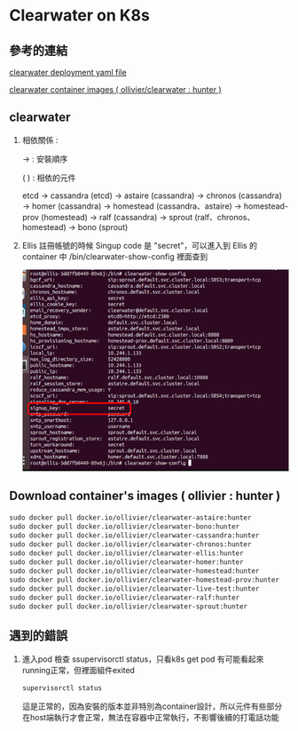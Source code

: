 # Clearwater on K8s

## 參考的連結

[clearwater deployment yaml file](https://gerrit.opnfv.org/gerrit/gitweb?p=functest-kubernetes.git;a=tree;f=functest_kubernetes/ims;h=a29ecd511a94614b1e2133b5eeee30d964cb31e0;hb=refs/changes/75/71175/1)

[clearwater container images ( ollivier/clearwater : hunter )](https://gerrit.opnfv.org/gerrit/gitweb?p=functest-kubernetes.git;hb=cae5c11636142345aa61c1f14d501f825d87d4cd;f=functest_kubernetes%2Fci%2Fdownload_images.sh)

## clearwater
1. 相依關係 :

    → : 安裝順序

    ( ) : 相依的元件
    
    etcd → cassandra (etcd) → astaire (cassandra) → chronos (cassandra) → homer (cassandra) → homestead (cassandra、astaire) → homestead-prov (homestead) → ralf (cassandra) → sprout (ralf、chronos、homestead) → bono (sprout)

1. Ellis 註冊帳號的時候 Singup code 是 "secret"，可以進入到 Ellis 的 container 中 /bin/clearwater-show-config 裡面查到
    
    ![Imgur](./assets/Ellis.png)

## Download container's images ( ollivier : hunter )

```docker
sudo docker pull docker.io/ollivier/clearwater-astaire:hunter 
sudo docker pull docker.io/ollivier/clearwater-bono:hunter 
sudo docker pull docker.io/ollivier/clearwater-cassandra:hunter 
sudo docker pull docker.io/ollivier/clearwater-chronos:hunter 
sudo docker pull docker.io/ollivier/clearwater-ellis:hunter 
sudo docker pull docker.io/ollivier/clearwater-homer:hunter 
sudo docker pull docker.io/ollivier/clearwater-homestead:hunter 
sudo docker pull docker.io/ollivier/clearwater-homestead-prov:hunter 
sudo docker pull docker.io/ollivier/clearwater-live-test:hunter 
sudo docker pull docker.io/ollivier/clearwater-ralf:hunter 
sudo docker pull docker.io/ollivier/clearwater-sprout:hunter 
```

## 遇到的錯誤

1. 進入pod 檢查 ssupervisorctl status，只看k8s get pod 有可能看起來running正常，但裡面組件exited
    
    ```bash
    supervisorctl status
    ```
    這是正常的，因為安裝的版本並非特別為container設計，所以元件有些部分在host端執行才會正常，無法在容器中正常執行，不影響後續的打電話功能